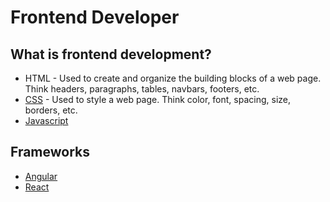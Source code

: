 # Frontend Developer

## What is frontend development?

- HTML - Used to create and organize the building blocks of a web page. Think headers, paragraphs, tables, navbars, footers, etc.
- [CSS](https://harryliu.design/docs-md/css) - Used to style a web page. Think color, font, spacing, size, borders, etc.
- [Javascript](https://harryliu.design/docs-md/javascript)

## Frameworks

- [Angular](https://harryliu.design/docs-md/angular)
- [React](https://harryliu.design/docs-md/react)
